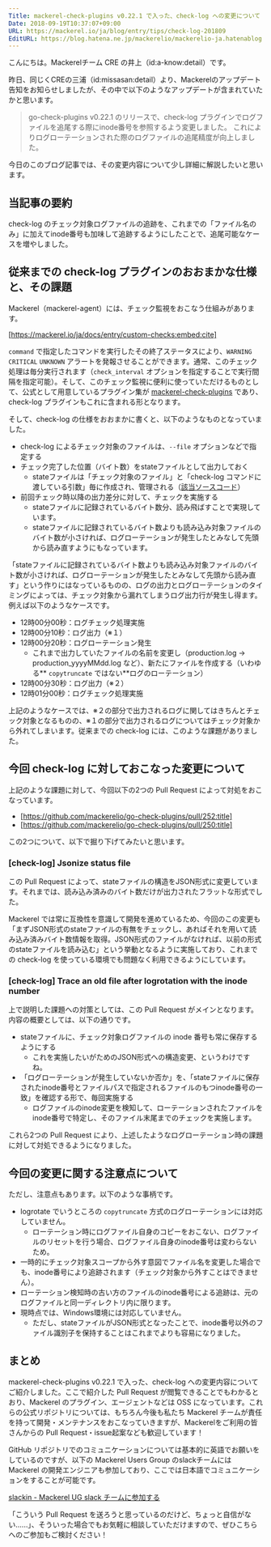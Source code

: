 ```yaml
---
Title: mackerel-check-plugins v0.22.1 で入った、check-log への変更について
Date: 2018-09-19T10:37:07+09:00
URL: https://mackerel.io/ja/blog/entry/tips/check-log-201809
EditURL: https://blog.hatena.ne.jp/mackerelio/mackerelio-ja.hatenablog.mackerel.io/atom/entry/10257846132633917873
---
```


こんにちは。Mackerelチーム CRE の井上（id:a-know:detail）です。

昨日、同じくCREの三浦（id:missasan:detail）より、Mackerelのアップデート告知をお知らせしましたが、その中で以下のようなアップデートが含まれていたかと思います。



> go-check-plugins v0.22.1 のリリースで、check-log プラグインでログファイルを追尾する際にinode番号を参照するよう変更しました。 これによりログローテーションされた際のログファイルの追尾精度が向上しました。


今日のこのブログ記事では、その変更内容について少し詳細に解説したいと思います。


## 当記事の要約
check-log のチェック対象ログファイルの追跡を、これまでの「ファイル名のみ」に加えてinode番号も加味して追跡するようにしたことで、追尾可能なケースを増やしました。


## 従来までの check-log プラグインのおおまかな仕様と、その課題
Mackerel（mackerel-agent）には、チェック監視をおこなう仕組みがあります。



[https://mackerel.io/ja/docs/entry/custom-checks:embed:cite]



`command` で指定したコマンドを実行したその終了ステータスにより、`WARNING` `CRITICAL` `UNKNOWN` アラートを発報させることができます。通常、このチェック処理は毎分実行されます（`check_interval` オプションを指定することで実行間隔を指定可能）。そして、このチェック監視に便利に使っていただけるものとして、公式として用意しているプラグイン集が [mackerel-check-plugins](https://github.com/mackerelio/go-check-plugins) であり、check-log プラグインもこれに含まれる形となります。

そして、check-log の仕様をおおまかに書くと、以下のようなものとなっていました。

- check-log によるチェック対象のファイルは、`--file` オプションなどで指定する
- チェック完了した位置（バイト数）をstateファイルとして出力しておく
    - stateファイルは「チェック対象のファイル」と「check-log コマンドに渡している引数」毎に作成され、管理される（[該当ソースコード](https://github.com/mackerelio/go-check-plugins/blob/ef4b5bdb870086de1b04600c8372bc8f37ff8542/check-log/lib/check-log.go#L402-L411)）
- 前回チェック時以降の出力差分に対して、チェックを実施する
    - stateファイルに記録されているバイト数分、読み飛ばすことで実現しています。
    - stateファイルに記録されているバイト数よりも読み込み対象ファイルのバイト数が小さければ、ログローテーションが発生したとみなして先頭から読み直すようにもなっています。

「stateファイルに記録されているバイト数よりも読み込み対象ファイルのバイト数が小さければ、ログローテーションが発生したとみなして先頭から読み直す」という作りにはなっているものの、ログの出力とログローテーションのタイミングによっては、チェック対象から漏れてしまうログ出力行が発生し得ます。例えば以下のようなケースです。

+ 12時00分00秒：ログチェック処理実施
+ 12時00分10秒：ログ出力（※１）
+ 12時00分20秒：ログローテーション発生
    - これまで出力していたファイルの名前を変更し（production.log → production_yyyyMMdd.log など）、新たにファイルを作成する（いわゆる** `copytruncate` ではない**ログのローテーション）
+ 12時00分30秒：ログ出力（※２）
+ 12時01分00秒：ログチェック処理実施

上記のようなケースでは、※２の部分で出力されるログに関してはきちんとチェック対象となるものの、※１の部分で出力されるログについてはチェック対象から外れてしまいます。従来までの check-log には、このような課題がありました。


## 今回 check-log に対しておこなった変更について
上記のような課題に対して、今回以下の2つの Pull Request によって対処をおこなっています。

- [https://github.com/mackerelio/go-check-plugins/pull/252:title]
- [https://github.com/mackerelio/go-check-plugins/pull/250:title]

この2つについて、以下で掘り下げてみたいと思います。

### [check-log] Jsonize status file
この Pull Request によって、stateファイルの構造をJSON形式に変更しています。それまでは、読み込み済みのバイト数だけが出力されたフラットな形式でした。

Mackerel では常に互換性を意識して開発を進めているため、今回のこの変更も「まずJSON形式のstateファイルの有無をチェックし、あればそれを用いて読み込み済みバイト数情報を取得。JSON形式のファイルがなければ、以前の形式のstateファイルを読み込む」という挙動となるように実施しており、これまでの check-log を使っている環境でも問題なく利用できるようにしています。


### [check-log] Trace an old file after logrotation with the inode number
上で説明した課題への対策としては、この Pull Request がメインとなります。内容の概要としては、以下の通りです。

- stateファイルに、チェック対象ログファイルの inode 番号も常に保存するようにする
    - これを実施したいがためのJSON形式への構造変更、というわけですね。
- 「ログローテーションが発生していないか否か」を、「stateファイルに保存されたinode番号とファイルパスで指定されるファイルのもつinode番号の一致」を確認する形で、毎回実施する
    - ログファイルのinode変更を検知して、ローテーションされたファイルをinode番号で特定し、そのファイル末尾までのチェックを実施します。


これら2つの Pull Request により、上述したようなログローテーション時の課題に対して対処できるようになりました。

## 今回の変更に関する注意点について
ただし、注意点もあります。以下のような事柄です。

- logrotate でいうところの `copytruncate` 方式のログローテーションには対応していません。
    - ローテーション時にログファイル自身のコピーをおこない、ログファイルのリセットを行う場合、ログファイル自身のinode番号は変わらないため。
- 一時的にチェック対象スコープから外す意図でファイル名を変更した場合でも、inode番号により追跡されます（チェック対象から外すことはできません）。
- ローテーション検知時の古い方のファイルのinode番号による追跡は、元のログファイルと同一ディレクトリ内に限ります。
- 現時点では、Windows環境には対応していません。
    - ただし、stateファイルがJSON形式となったことで、inode番号以外のファイル識別子を保持することはこれまでよりも容易になりました。


## まとめ
mackerel-check-plugins v0.22.1 で入った、check-log への変更内容についてご紹介しました。ここで紹介した Pull Request が閲覧できることでもわかるとおり、Mackerel のプラグイン、エージェントなどは OSS になっています。これらの公式リポジトリについては、もちろん今後も私たち Mackerel チームが責任を持って開発・メンテナンスをおこなっていきますが、Mackerelをご利用の皆さんからの Pull Request・issue起案なども歓迎しています！

GitHub リポジトリでのコミュニケーションについては基本的に英語でお願いをしているのですが、以下の Mackerel Users Group のslackチームには Mackerel の開発エンジニアも参加しており、ここでは日本語でコミュニケーションをすることが可能です。

[slackin - Mackerel UG slack チームに参加する](https://mackerel-ug-slackin.herokuapp.com/)

「こういう Pull Request を送ろうと思っているのだけど、ちょっと自信がない......」、そういった場合でもお気軽に相談していただけますので、ぜひこちらへのご参加もご検討ください！
